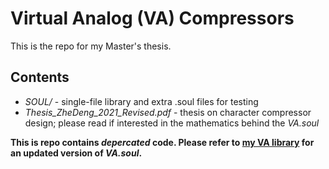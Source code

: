 # Virtual Analog (VA) Compressors

This is the repo for my Master's thesis.

## Contents
- *SOUL/* - single-file library and extra .soul files for testing
- *Thesis_ZheDeng_2021_Revised.pdf* - thesis on character compressor design; please read if interested in the mathematics behind the *VA.soul*

**This is repo contains *depercated* code. Please refer to [my VA library](https://github.com/thezhe/SOUL-VA) for an updated version of *VA.soul*.**
